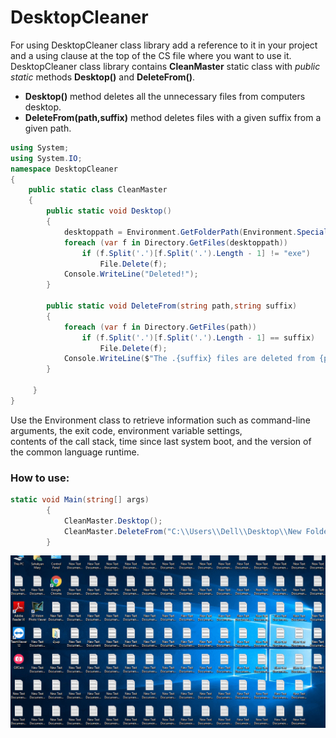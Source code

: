 # DesktopCleaner
For using DesktopCleaner class library add a reference to it in your project and a using clause at the top of the CS file where you want to use it.</br>
DesktopCleaner class library contains **CleanMaster** static class with _public static_ methods **Desktop()** and **DeleteFrom()**.</br>
* **Desktop()** method deletes all the unnecessary files from computers desktop.
* **DeleteFrom(path,suffix)** method deletes files with a given suffix from a given path.

```cs
using System;
using System.IO;
namespace DesktopCleaner
{
    public static class CleanMaster
    {
        public static void Desktop()
        {
            desktoppath = Environment.GetFolderPath(Environment.SpecialFolder.Desktop);
            foreach (var f in Directory.GetFiles(desktoppath))
                if (f.Split('.')[f.Split('.').Length - 1] != "exe")
                    File.Delete(f);
            Console.WriteLine("Deleted!");
        }
        
        public static void DeleteFrom(string path,string suffix)
        {
            foreach (var f in Directory.GetFiles(path))
                if (f.Split('.')[f.Split('.').Length - 1] == suffix)
                    File.Delete(f);
            Console.WriteLine($"The .{suffix} files are deleted from {path}");
        }
       
     }
}
```
Use the Environment class to retrieve information such as command-line arguments, the exit code, environment variable settings,</br>
contents of the call stack, time since last system boot, and the version of the common language runtime.</br>
### How to use:</br>
```cs
static void Main(string[] args)
        {
            CleanMaster.Desktop();
            CleanMaster.DeleteFrom("C:\\Users\\Dell\\Desktop\\New Folder", "txt");
        }
```
![](https://github.com/marysahakyan/DesktopCleaner/blob/master/Desktop.gif)</br>
